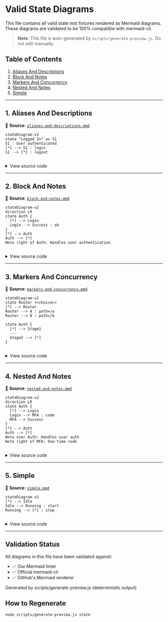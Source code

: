 # Valid State Diagrams

This file contains all valid state test fixtures rendered as Mermaid diagrams.
These diagrams are validated to be 100% compatible with mermaid-cli.

> **Note**: This file is auto-generated by `scripts/generate-preview.js`. Do not edit manually.

## Table of Contents

1. [Aliases And Descriptions](#1-aliases-and-descriptions)
2. [Block And Notes](#2-block-and-notes)
3. [Markers And Concurrency](#3-markers-and-concurrency)
4. [Nested And Notes](#4-nested-and-notes)
5. [Simple](#5-simple)

---

## 1. Aliases And Descriptions

📄 **Source**: [`aliases-and-descriptions.mmd`](./valid/aliases-and-descriptions.mmd)

```mermaid
stateDiagram-v2
state "Logged In" as S1
S1 : User authenticated
[*] --> S1 : login
S1 --> [*] : logout


```

<details>
<summary>View source code</summary>

```
stateDiagram-v2
state "Logged In" as S1
S1 : User authenticated
[*] --> S1 : login
S1 --> [*] : logout


```
</details>

---

## 2. Block And Notes

📄 **Source**: [`block-and-notes.mmd`](./valid/block-and-notes.mmd)

```mermaid
stateDiagram-v2
direction LR
state Auth {
  [*] --> Login
  Login --> Success : ok
}
[*] --> Auth
Auth --> [*]
Note right of Auth: Handles user authentication


```

<details>
<summary>View source code</summary>

```
stateDiagram-v2
direction LR
state Auth {
  [*] --> Login
  Login --> Success : ok
}
[*] --> Auth
Auth --> [*]
Note right of Auth: Handles user authentication


```
</details>

---

## 3. Markers And Concurrency

📄 **Source**: [`markers-and-concurrency.mmd`](./valid/markers-and-concurrency.mmd)

```mermaid
stateDiagram-v2
state Router <<choice>>
[*] --> Router
Router --> A : path=/a
Router --> B : path=/b

state Auth {
  [*] --> Stage1
  ---
  Stage2 --> [*]
}


```

<details>
<summary>View source code</summary>

```
stateDiagram-v2
state Router <<choice>>
[*] --> Router
Router --> A : path=/a
Router --> B : path=/b

state Auth {
  [*] --> Stage1
  ---
  Stage2 --> [*]
}


```
</details>

---

## 4. Nested And Notes

📄 **Source**: [`nested-and-notes.mmd`](./valid/nested-and-notes.mmd)

```mermaid
stateDiagram-v2
direction LR
state Auth {
  [*] --> Login
  Login --> MFA : code
  MFA --> Success
}
[*] --> Auth
Auth --> [*]
Note over Auth: Handles user auth
Note right of MFA: One-time code


```

<details>
<summary>View source code</summary>

```
stateDiagram-v2
direction LR
state Auth {
  [*] --> Login
  Login --> MFA : code
  MFA --> Success
}
[*] --> Auth
Auth --> [*]
Note over Auth: Handles user auth
Note right of MFA: One-time code


```
</details>

---

## 5. Simple

📄 **Source**: [`simple.mmd`](./valid/simple.mmd)

```mermaid
stateDiagram-v2
[*] --> Idle
Idle --> Running : start
Running --> [*] : stop


```

<details>
<summary>View source code</summary>

```
stateDiagram-v2
[*] --> Idle
Idle --> Running : start
Running --> [*] : stop


```
</details>

---

## Validation Status

All diagrams in this file have been validated against:
- ✅ Our Mermaid linter
- ✅ Official mermaid-cli
- ✅ GitHub's Mermaid renderer

Generated by scripts/generate-preview.js (deterministic output)

## How to Regenerate

```bash
node scripts/generate-preview.js state
```
